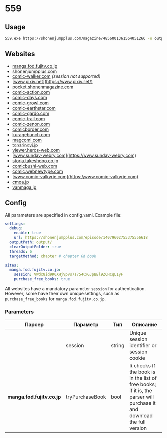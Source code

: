 # 559

## Usage

```bash
559.exe https://shonenjumpplus.com/magazine/4856001361564051266 -o output/
```

## Websites

- [manga.fod.fujitv.co.jp](https://manga.fod.fujitv.co.jp/)
- [shonenjumpplus.com](https://shonenjumpplus.com/)
- [comic-walker.com](https://comic-walker.com/) _(session not supported)_
- [www.pixiv.net](https://www.pixiv.net/)
- [pocket.shonenmagazine.com](https://pocket.shonenmagazine.com)
- [comic-action.com](https://comic-action.com)
- [comic-days.com](https://comic-days.com)
- [comic-growl.com](https://comic-growl.com)
- [comic-earthstar.com](https://comic-earthstar.com)
- [comic-gardo.com](https://comic-gardo.com)
- [comic-trail.com](https://comic-trail.com)
- [comic-zenon.com](https://comic-zenon.com)
- [comicborder.com](https://comicborder.com)
- [kuragebunch.com](https://kuragebunch.com)
- [magcomi.com](https://magcomi.com)
- [tonarinoyj.jp](https://tonarinoyj.jp)
- [viewer.heros-web.com](https://viewer.heros-web.com)
- [www.sunday-webry.com](https://www.sunday-webry.com)
- [storia.takeshobo.co.jp](https://storia.takeshobo.co.jp)
- [comicbushi-web.com](https://comicbushi-web.com)
- [comic.webnewtype.com](https://comic.webnewtype.com)
- [www.comic-valkyrie.com](https://www.comic-valkyrie.com)
- [cmoa.jp](https://cmoa.jp)
- [yanmaga.jp](https://yanmaga.jp)

## Config

All parameters are specified in config.yaml. Example file:

```yaml
settings:
  debug:
    enable: true
    url: https://shonenjumpplus.com/episode/14079602755375556618
  outputPath: output/
  clearOutputFolder: true
  threads: 6
  targetMethod: chapter # chapter OR book

sites:
  manga.fod.fujitv.co.jp:
    session: VWdx8id9R0XHjVpvs7s754CxGJpBBl9ZCHCqL1yF
    purchase_free_books: true
```

All websites have a mandatory parameter `session` for authentication.<br>
However, some have their own unique settings, such as `purchase_free_books` for `manga.fod.fujitv.co.jp`.

### Parameters

| Парсер                     | Параметр        | Тип    | Описание                                                                                                                |
|----------------------------|-----------------|--------|-------------------------------------------------------------------------------------------------------------------------|
|                            | session         | string | Unique session identifier or session cookie                                                                             |
| **manga.fod.fujitv.co.jp** | tryPurchaseBook | bool   | It checks if the book is in the list of free books; if it is, the parser will purchase it and download the full version |
